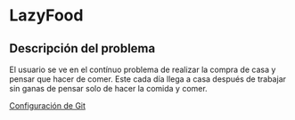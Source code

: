 # LazyFood
## Descripción del problema
El usuario se ve en el contínuo problema de realizar la compra de casa y pensar que hacer de comer. Este cada día llega a casa después de trabajar sin ganas de pensar solo de hacer la comida y comer.

[Configuración de Git](Docs/ControlGitHub.png)